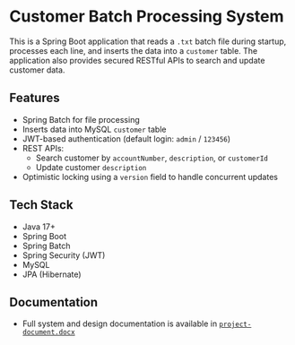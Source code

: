# Customer Batch Processing System

This is a Spring Boot application that reads a `.txt` batch file during startup, processes each line, and inserts the data into a `customer` table. The application also provides secured RESTful APIs to search and update customer data.

## Features

- Spring Batch for file processing
- Inserts data into MySQL `customer` table
- JWT-based authentication (default login: `admin` / `123456`)
- REST APIs:
  - Search customer by `accountNumber`, `description`, or `customerId`
  - Update customer `description`
- Optimistic locking using a `version` field to handle concurrent updates

## Tech Stack

- Java 17+
- Spring Boot
- Spring Batch
- Spring Security (JWT)
- MySQL
- JPA (Hibernate)

## Documentation
- Full system and design documentation is available in [`project-document.docx`](./Project%20Documentation.pdf)
